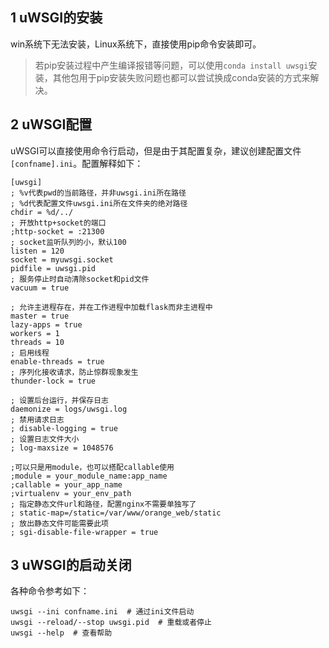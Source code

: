 ## 1 uWSGI的安装

win系统下无法安装，Linux系统下，直接使用pip命令安装即可。

> 若pip安装过程中产生编译报错等问题，可以使用`conda install uwsgi`安装，其他包用于pip安装失败问题也都可以尝试换成conda安装的方式来解决。

## 2 uWSGI配置

uWSGI可以直接使用命令行启动，但是由于其配置复杂，建议创建配置文件`[confname].ini`。配置解释如下：

```shell
[uwsgi]
; %v代表pwd的当前路径，并非uwsgi.ini所在路径
; %d代表配置文件uwsgi.ini所在文件夹的绝对路径
chdir = %d/../
; 开放http+socket的端口
;http-socket = :21300
; socket监听队列的小，默认100
listen = 120
socket = myuwsgi.socket
pidfile = uwsgi.pid
; 服务停止时自动清除socket和pid文件
vacuum = true

; 允许主进程存在，并在工作进程中加载flask而非主进程中
master = true
lazy-apps = true
workers = 1
threads = 10
; 启用线程
enable-threads = true
; 序列化接收请求，防止惊群现象发生
thunder-lock = true

; 设置后台运行，并保存日志
daemonize = logs/uwsgi.log
; 禁用请求日志
; disable-logging = true
; 设置日志文件大小
; log-maxsize = 1048576

;可以只是用module，也可以搭配callable使用
;module = your_module_name:app_name
;callable = your_app_name
;virtualenv = your_env_path
; 指定静态文件url和路径，配置nginx不需要单独写了
; static-map=/static=/var/www/orange_web/static
; 放出静态文件可能需要此项
; sgi-disable-file-wrapper = true
```

## 3 uWSGI的启动关闭

各种命令参考如下：

```shell
uwsgi --ini confname.ini  # 通过ini文件启动
uwsgi --reload/--stop uwsgi.pid  # 重载或者停止
uwsgi --help  # 查看帮助
```



